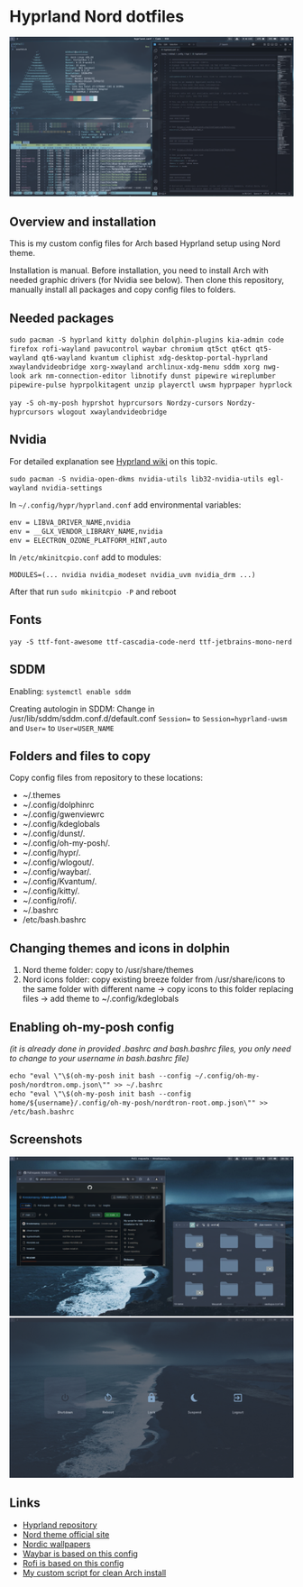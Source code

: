 # Hyprland Nord dotfiles
![1.png](screenshots/1.png)

## Overview and installation
This is my custom config files for Arch based Hyprland setup using Nord theme. 

Installation is manual. Before installation, you need to install Arch with needed graphic drivers (for Nvidia see below). Then clone this repository, manually install all packages and copy config files to folders. 

## Needed packages
```
sudo pacman -S hyprland kitty dolphin dolphin-plugins kia-admin code firefox rofi-wayland pavucontrol waybar chromium qt5ct qt6ct qt5-wayland qt6-wayland kvantum cliphist xdg-desktop-portal-hyprland xwaylandvideobridge xorg-xwayland archlinux-xdg-menu sddm xorg nwg-look ark nm-connection-editor libnotify dunst pipewire wireplumber pipewire-pulse hyprpolkitagent unzip playerctl uwsm hyprpaper hyprlock

yay -S oh-my-posh hyprshot hyprcursors Nordzy-cursors Nordzy-hyprcursors wlogout xwaylandvideobridge
```

## Nvidia

For detailed explanation see [Hyprland wiki](https://wiki.hyprland.org/Nvidia/) on this topic.

```
sudo pacman -S nvidia-open-dkms nvidia-utils lib32-nvidia-utils egl-wayland nvidia-settings
```

In `~/.config/hypr/hyprland.conf` add environmental variables:
```
env = LIBVA_DRIVER_NAME,nvidia
env = __GLX_VENDOR_LIBRARY_NAME,nvidia
env = ELECTRON_OZONE_PLATFORM_HINT,auto
```

In `/etc/mkinitcpio.conf` add to modules:
```
MODULES=(... nvidia nvidia_modeset nvidia_uvm nvidia_drm ...)
```

After that run `sudo mkinitcpio -P` and reboot


## Fonts
```
yay -S ttf-font-awesome ttf-cascadia-code-nerd ttf-jetbrains-mono-nerd
```

## SDDM
Enabling:
`systemctl enable sddm`

Creating autologin in SDDM:
Change in /usr/lib/sddm/sddm.conf.d/default.conf `Session=` to `Session=hyprland-uwsm` and `User=` to `User=USER_NAME`


## Folders and files to copy
Copy config files from repository to these locations:
- ~/.themes
- ~/.config/dolphinrc
- ~/.config/gwenviewrc
- ~/.config/kdeglobals
- ~/.config/dunst/.
- ~/.config/oh-my-posh/.
- ~/.config/hypr/.
- ~/.config/wlogout/.
- ~/.config/waybar/.
- ~/.config/Kvantum/.
- ~/.config/kitty/.
- ~/.config/rofi/.
- ~/.bashrc
- /etc/bash.bashrc

## Changing themes and icons in dolphin
1. Nord theme folder: copy to /usr/share/themes
2. Nord icons folder: copy existing breeze folder from /usr/share/icons to the same folder with different name -> сopy icons to this folder replacing files -> add theme to ~/.config/kdeglobals

## Enabling oh-my-posh config 
*(it is already done in provided .bashrc and bash.bashrc files, you only need to change to your username in bash.bashrc file)*
```
echo "eval \"\$(oh-my-posh init bash --config ~/.config/oh-my-posh/nordtron.omp.json\"" >> ~/.bashrc
echo "eval \"\$(oh-my-posh init bash --config home/${username}/.config/oh-my-posh/nordtron-root.omp.json\"" >> /etc/bash.bashrc
```

## Screenshots
![2.png](screenshots/2.png)
![3.png](screenshots/3.png)

## Links

- [Hyprland repository](https://github.com/hyprwm/Hyprland)
- [Nord theme official site](https://www.nordtheme.com/)
- [Nordic wallpapers](https://github.com/linuxdotexe/nordic-wallpapers)
- [Waybar is based on this config](https://github.com/Mjoyufull/old-hyprland-with-waybar-nord)
- [Rofi is based on this config](https://github.com/edr3x/.dotfiles)
- [My custom script for clean Arch install](https://github.com/Krestomansy/clean-arch-install)
